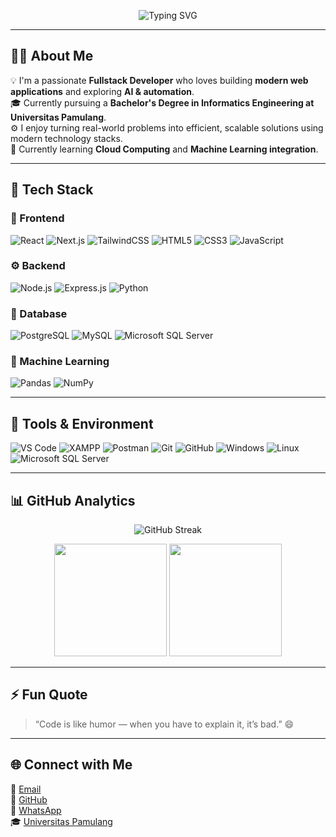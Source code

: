 <!-- Banner -->
<p align="center">
  <img src="https://readme-typing-svg.herokuapp.com?font=Fira+Code&weight=500&size=28&pause=1000&color=36BCF7&center=true&vCenter=true&width=700&lines=👋+Hi%2C+I'm+Angger+Bayu+Sentiko!;💻+Fullstack+Developer+%26+AI+Enthusiast;🎓+Teknik+Informatika-Universitas+Pamulang" alt="Typing SVG" />
</p>

---

## 👨‍💻 About Me

💡 I'm a passionate **Fullstack Developer** who loves building **modern web applications** and exploring **AI & automation**.  
🎓 Currently pursuing a **Bachelor's Degree in Informatics Engineering at Universitas Pamulang**.  
⚙️ I enjoy turning real-world problems into efficient, scalable solutions using modern technology stacks.  
🌱 Currently learning **Cloud Computing** and **Machine Learning integration**.

---

## 🧠 Tech Stack

### 🎨 Frontend
![React](https://img.shields.io/badge/React-20232A?style=for-the-badge&logo=react&logoColor=61DAFB)
![Next.js](https://img.shields.io/badge/Next.js-000000?style=for-the-badge&logo=nextdotjs&logoColor=white)
![TailwindCSS](https://img.shields.io/badge/TailwindCSS-38B2AC?style=for-the-badge&logo=tailwind-css&logoColor=white)
![HTML5](https://img.shields.io/badge/HTML5-E34F26?style=for-the-badge&logo=html5&logoColor=white)
![CSS3](https://img.shields.io/badge/CSS3-1572B6?style=for-the-badge&logo=css3&logoColor=white)
![JavaScript](https://img.shields.io/badge/JavaScript-F7DF1E?style=for-the-badge&logo=javascript&logoColor=black)

### ⚙️ Backend
![Node.js](https://img.shields.io/badge/Node.js-43853D?style=for-the-badge&logo=node-dot-js&logoColor=white)
![Express.js](https://img.shields.io/badge/Express.js-404D59?style=for-the-badge)
![Python](https://img.shields.io/badge/Python-3776AB?style=for-the-badge&logo=python&logoColor=white)

### 🧩 Database
![PostgreSQL](https://img.shields.io/badge/PostgreSQL-316192?style=for-the-badge&logo=postgresql&logoColor=white)
![MySQL](https://img.shields.io/badge/MySQL-005C84?style=for-the-badge&logo=mysql&logoColor=white)
![Microsoft SQL Server](https://img.shields.io/badge/Microsoft_SQL_Server-CC2927?style=for-the-badge&logo=microsoftsqlserver&logoColor=white)

### 🧠 Machine Learning
![Pandas](https://img.shields.io/badge/Pandas-150458?style=for-the-badge&logo=pandas&logoColor=white)
![NumPy](https://img.shields.io/badge/Numpy-013243?style=for-the-badge&logo=numpy&logoColor=white)

---

## 🧰 Tools & Environment

![VS Code](https://img.shields.io/badge/VS%20Code-0078D4?style=for-the-badge&logo=visualstudiocode&logoColor=white)
![XAMPP](https://img.shields.io/badge/XAMPP-FB7A24?style=for-the-badge&logo=xampp&logoColor=white)
![Postman](https://img.shields.io/badge/Postman-FF6C37?style=for-the-badge&logo=postman&logoColor=white)
![Git](https://img.shields.io/badge/Git-F05033?style=for-the-badge&logo=git&logoColor=white)
![GitHub](https://img.shields.io/badge/GitHub-181717?style=for-the-badge&logo=github&logoColor=white)
![Windows](https://img.shields.io/badge/Windows-0078D6?style=for-the-badge&logo=windows&logoColor=white)
![Linux](https://img.shields.io/badge/Linux-FCC624?style=for-the-badge&logo=linux&logoColor=black)
![Microsoft SQL Server](https://img.shields.io/badge/Microsoft_SQL_Server-CC2927?style=for-the-badge&logo=microsoftsqlserver&logoColor=white)

---

## 📊 GitHub Analytics

<p align="center">
  <img src="https://github-readme-streak-stats.herokuapp.com/?user=ikoiii&theme=tokyonight&hide_border=true" alt="GitHub Streak" />
</p>
<p align="center">
  <img height="180em" src="https://github-readme-stats.vercel.app/api?username=ikoiii&show_icons=true&theme=tokyonight&hide_border=true&count_private=true" />
  <img height="180em" src="https://github-readme-stats.vercel.app/api/top-langs/?username=ikoiii&layout=compact&theme=tokyonight&hide_border=true" />
</p>

---

## ⚡ Fun Quote
> “Code is like humor — when you have to explain it, it’s bad.” 😄

---

## 🌐 Connect with Me

📧 [Email](mailto:anggerbayusentiko@gmail.com)  
🐙 [GitHub](https://github.com/ikoiii)  
💬 [WhatsApp](https://api.whatsapp.com/send?phone=6285783471443)  
🎓 [Universitas Pamulang](https://unpam.ac.id/)  


